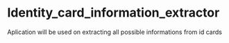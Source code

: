 # Identity_card_information_extractor
Aplication will be used on extracting all possible informations from id cards

